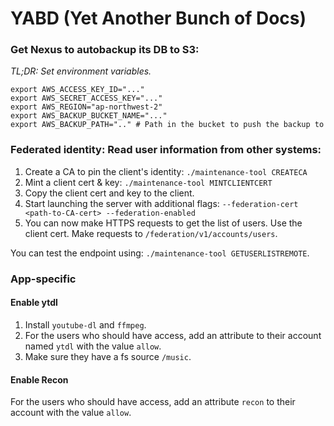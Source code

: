 # YABD (Yet Another Bunch of Docs)

### Get Nexus to autobackup its DB to S3:

*TL;DR: Set environment variables.*
```shell
export AWS_ACCESS_KEY_ID="..."
export AWS_SECRET_ACCESS_KEY="..."
export AWS_REGION="ap-northwest-2"
export AWS_BACKUP_BUCKET_NAME="..."
export AWS_BACKUP_PATH=".." # Path in the bucket to push the backup to
```

### Federated identity: Read user information from other systems:

1. Create a CA to pin the client's identity: `./maintenance-tool CREATECA`
2. Mint a client cert & key: `./maintenance-tool MINTCLIENTCERT`
3. Copy the client cert and key to the client.
4. Start launching the server with additional flags: `--federation-cert <path-to-CA-cert> --federation-enabled`
5. You can now make HTTPS requests to get the list of users. Use the client cert. Make requests to `/federation/v1/accounts/users`.

You can test the endpoint using: `./maintenance-tool GETUSERLISTREMOTE`.

### App-specific

#### Enable ytdl

1. Install `youtube-dl` and `ffmpeg`.
2. For the users who should have access, add an attribute to their account named `ytdl` with the value `allow`.
3. Make sure they have a fs source  `/music`.

#### Enable Recon

For the users who should have access, add an attribute `recon` to their account with the value `allow`.
